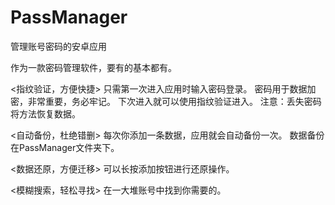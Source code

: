 # PassManager
管理账号密码的安卓应用

作为一款密码管理软件，要有的基本都有。

<指纹验证，方便快捷>
只需第一次进入应用时输入密码登录。
密码用于数据加密，非常重要，务必牢记。
下次进入就可以使用指纹验证进入。
注意：丢失密码将方法恢复数据。

<自动备份，杜绝错删>
每次你添加一条数据，应用就会自动备份一次。
数据备份在PassManager文件夹下。

<数据还原，方便迁移>
可以长按添加按钮进行还原操作。

<模糊搜索，轻松寻找>
在一大堆账号中找到你需要的。
